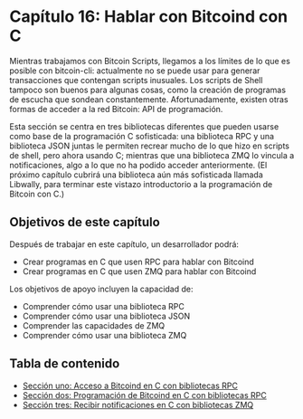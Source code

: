 # Capítulo 16: Hablar con Bitcoind con C

Mientras trabajamos con Bitcoin Scripts, llegamos a los límites de lo que es posible con bitcoin-cli: actualmente no se puede usar para generar transacciones que contengan scripts inusuales. Los scripts de Shell tampoco son buenos para algunas cosas, como la creación de programas de escucha que sondean constantemente. Afortunadamente, existen otras formas de acceder a la red Bitcoin: API de programación.

Esta sección se centra en tres bibliotecas diferentes que pueden usarse como base de la programación C sofisticada: una biblioteca RPC y una biblioteca JSON juntas le permiten recrear mucho de lo que hizo en scripts de shell, pero ahora usando C; mientras que una biblioteca ZMQ lo vincula a notificaciones, algo a lo que no ha podido acceder anteriormente. (El próximo capítulo cubrirá una biblioteca aún más sofisticada llamada Libwally, para terminar este vistazo introductorio a la programación de Bitcoin con C.)

## Objetivos de este capítulo

Después de trabajar en este capítulo, un desarrollador podrá:

   * Crear programas en C que usen RPC para hablar con Bitcoind
   * Crear programas en C que usen ZMQ para hablar con Bitcoind
   
Los objetivos de apoyo incluyen la capacidad de:

   * Comprender cómo usar una biblioteca RPC
   * Comprender cómo usar una biblioteca JSON
   * Comprender las capacidades de ZMQ
   * Comprender cómo usar una biblioteca ZMQ
   
## Tabla de contenido

  * [Sección uno: Acceso a Bitcoind en C con bibliotecas RPC](16_1_Accessing_Bitcoind_with_C.md)
  * [Sección dos: Programación de Bitcoind en C con bibliotecas RPC](16_2_Programming_Bitcoind_with_C.md)
  * [Sección tres: Recibir notificaciones en C con bibliotecas ZMQ](16_3_Receiving_Bitcoind_Notifications_with_C.md)

